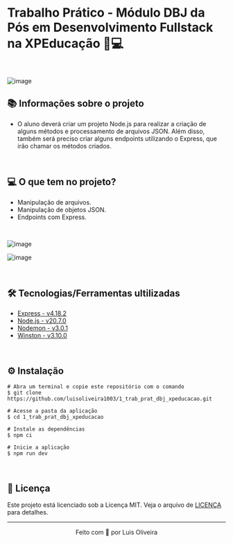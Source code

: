 # Trabalho Prático - Módulo DBJ da Pós em Desenvolvimento Fullstack na XPEducação 💚💻

&nbsp;

![image](https://github.com/luisoliveira1003/1_trab_prat_dbj_xpeducacao/assets/50784155/d5dbabe3-b9d2-42be-ba46-d5b87a53ecdd)

## 📚 Informações sobre o projeto

* O aluno deverá criar um projeto Node.js para realizar a criação de alguns métodos e processamento de arquivos JSON. Além disso, também será preciso criar alguns endpoints utilizando o Express, que irão chamar os métodos criados. 

&nbsp;

## 💻 O que tem no projeto?

* Manipulação de arquivos.
* Manipulação de objetos JSON.
* Endpoints com Express.

&nbsp;
<!--
## 👨🏻‍💻 Funcionalidades desenvolvidas por mim
* Funções com async await e manipulação de arquivos com promises do fs.
* Factory router para /marcas para acesso de endpoints no Express.

&nbsp;
-->
![image](https://github.com/luisoliveira1003/1_trab_prat_dbj_xpeducacao/assets/50784155/c73b4171-bc6b-47dd-811c-9723de621f4a)

![image](https://github.com/luisoliveira1003/1_trab_prat_dbj_xpeducacao/assets/50784155/b62fc73f-2678-4f88-9ca0-038376b053ea)


&nbsp;

## 🛠️ Tecnologias/Ferramentas ultilizadas

* [Express - v4.18.2](https://expressjs.com/)
* [Node.js - v20.7.0](https://nodejs.org/en)
* [Nodemon - v3.0.1](https://nodemon.io/)
* [Winston - v3.10.0](https://github.com/winstonjs/winston)


&nbsp;

## ⚙️ Instalação
```
# Abra um terminal e copie este repositório com o comando
$ git clone https://github.com/luisoliveira1003/1_trab_prat_dbj_xpeducacao.git
```

```
# Acesse a pasta da aplicação
$ cd 1_trab_prat_dbj_xpeducacao

# Instale as dependências
$ npm ci

# Inicie a aplicação
$ npm run dev

```

&nbsp;

## 📝 Licença

Este projeto está licenciado sob a Licença MIT. Veja o arquivo de [LICENÇA](https://github.com/luisoliveira1003/1_trab_prat_dbj_xpeducacao/blob/main/LICENSE) para detalhes.


---

<p align="center">Feito com 💜 por Luis Oliveira</p>

